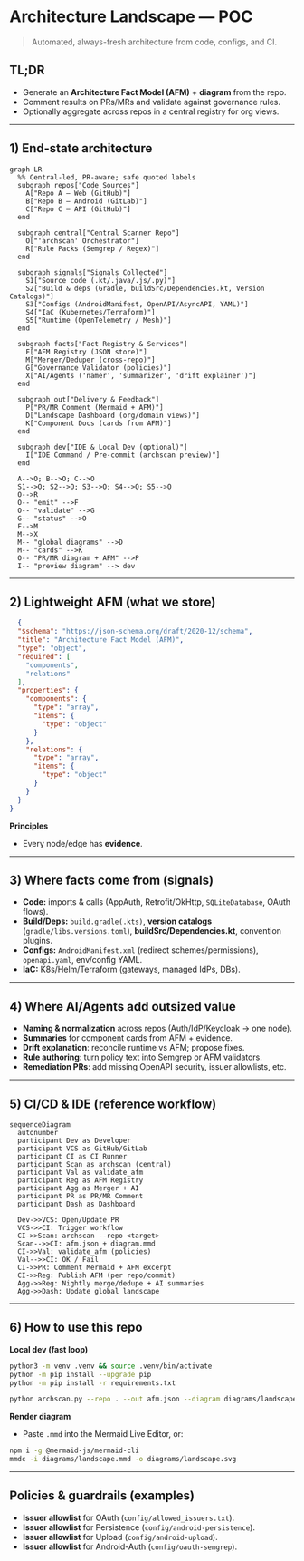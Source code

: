 # Architecture Landscape — POC

> Automated, always-fresh architecture from code, configs, and CI.

## TL;DR
- Generate an **Architecture Fact Model (AFM)** + **diagram** from the repo.
- Comment results on PRs/MRs and validate against governance rules.
- Optionally aggregate across repos in a central registry for org views.

---

## 1) End-state architecture

```mermaid
graph LR
  %% Central-led, PR-aware; safe quoted labels
  subgraph repos["Code Sources"]
    A["Repo A — Web (GitHub)"]
    B["Repo B — Android (GitLab)"]
    C["Repo C — API (GitHub)"]
  end

  subgraph central["Central Scanner Repo"]
    O["'archscan' Orchestrator"]
    R["Rule Packs (Semgrep / Regex)"]
  end

  subgraph signals["Signals Collected"]
    S1["Source code (.kt/.java/.js/.py)"]
    S2["Build & deps (Gradle, buildSrc/Dependencies.kt, Version Catalogs)"]
    S3["Configs (AndroidManifest, OpenAPI/AsyncAPI, YAML)"]
    S4["IaC (Kubernetes/Terraform)"]
    S5["Runtime (OpenTelemetry / Mesh)"]
  end

  subgraph facts["Fact Registry & Services"]
    F["AFM Registry (JSON store)"]
    M["Merger/Deduper (cross-repo)"]
    G["Governance Validator (policies)"]
    X["AI/Agents ('namer', 'summarizer', 'drift explainer')"]
  end

  subgraph out["Delivery & Feedback"]
    P["PR/MR Comment (Mermaid + AFM)"]
    D["Landscape Dashboard (org/domain views)"]
    K["Component Docs (cards from AFM)"]
  end

  subgraph dev["IDE & Local Dev (optional)"]
    I["IDE Command / Pre-commit (archscan preview)"]
  end

  A-->O; B-->O; C-->O
  S1-->O; S2-->O; S3-->O; S4-->O; S5-->O
  O-->R
  O-- "emit" -->F
  O-- "validate" -->G
  G-- "status" -->O
  F-->M
  M-->X
  M-- "global diagrams" -->D
  M-- "cards" -->K
  O-- "PR/MR diagram + AFM" -->P
  I-- "preview diagram" --> dev
  ```

---

  ## 2) Lightweight AFM (what we store)

```json
  {
  "$schema": "https://json-schema.org/draft/2020-12/schema",
  "title": "Architecture Fact Model (AFM)",
  "type": "object",
  "required": [
    "components",
    "relations"
  ],
  "properties": {
    "components": {
      "type": "array",
      "items": {
        "type": "object"
      }
    },
    "relations": {
      "type": "array",
      "items": {
        "type": "object"
      }
    }
  }
}
```

**Principles**
- Every node/edge has **evidence**.

---

## 3) Where facts come from (signals)

- **Code:** imports & calls (AppAuth, Retrofit/OkHttp, `SQLiteDatabase`, OAuth flows).
- **Build/Deps:** `build.gradle(.kts)`, **version catalogs** (`gradle/libs.versions.toml`), **buildSrc/Dependencies.kt**, convention plugins.
- **Configs:** `AndroidManifest.xml` (redirect schemes/permissions), `openapi.yaml`, env/config YAML.
- **IaC:** K8s/Helm/Terraform (gateways, managed IdPs, DBs).

---

## 4) Where AI/Agents add outsized value

- **Naming & normalization** across repos (Auth/IdP/Keycloak → one node).
- **Summaries** for component cards from AFM + evidence.
- **Drift explanation**: reconcile runtime vs AFM; propose fixes.
- **Rule authoring**: turn policy text into Semgrep or AFM validators.
- **Remediation PRs**: add missing OpenAPI security, issuer allowlists, etc.

---

## 5) CI/CD & IDE (reference workflow)

```mermaid
sequenceDiagram
  autonumber
  participant Dev as Developer
  participant VCS as GitHub/GitLab
  participant CI as CI Runner
  participant Scan as archscan (central)
  participant Val as validate_afm
  participant Reg as AFM Registry
  participant Agg as Merger + AI
  participant PR as PR/MR Comment
  participant Dash as Dashboard

  Dev->>VCS: Open/Update PR
  VCS->>CI: Trigger workflow
  CI->>Scan: archscan --repo <target>
  Scan-->>CI: afm.json + diagram.mmd
  CI->>Val: validate_afm (policies)
  Val-->>CI: OK / Fail
  CI->>PR: Comment Mermaid + AFM excerpt
  CI->>Reg: Publish AFM (per repo/commit)
  Agg->>Reg: Nightly merge/dedupe + AI summaries
  Agg->>Dash: Update global landscape
```

---

## 6) How to use this repo

**Local dev (fast loop)**
```bash
python3 -m venv .venv && source .venv/bin/activate
python -m pip install --upgrade pip
python -m pip install -r requirements.txt

python archscan.py --repo . --out afm.json --diagram diagrams/landscape.mmd
```

**Render diagram**
- Paste `.mmd` into the Mermaid Live Editor, or:
```bash
npm i -g @mermaid-js/mermaid-cli
mmdc -i diagrams/landscape.mmd -o diagrams/landscape.svg
```

---

## Policies & guardrails (examples)
- **Issuer allowlist** for OAuth (`config/allowed_issuers.txt`).
- **Issuer allowlist** for Persistence (`config/android-persistence`).
- **Issuer allowlist** for Upload (`config/android-upload`).
- **Issuer allowlist** for Android-Auth (`config/oauth-semgrep`).